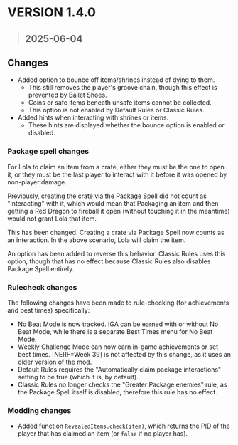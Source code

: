 # **VERSION 1.4.0**
>## **2025-06-04**

## Changes
- Added option to bounce off items/shrines instead of dying to them.
  - This still removes the player's groove chain, though this effect is prevented by Ballet Shoes.
  - Coins or safe items beneath unsafe items cannot be collected.
  - This option is not enabled by Default Rules or Classic Rules.
- Added hints when interacting with shrines or items.
  - These hints are displayed whether the bounce option is enabled or disabled.

### Package spell changes
For Lola to claim an item from a crate, either they must be the one to open it, or they must be the last player to interact with it before it was opened by non-player damage.

Previously, creating the crate via the Package Spell did not count as "interacting" with it, which would mean that Packaging an item and then getting a Red Dragon to fireball it open (without touching it in the meantime) would not grant Lola that item.

This has been changed. Creating a crate via Package Spell now counts as an interaction. In the above scenario, Lola will claim the item.

An option has been added to reverse this behavior. Classic Rules uses this option, though that has no effect because Classic Rules also disables Package Spell entirely.

### Rulecheck changes
The following changes have been made to rule-checking (for achievements and best times) specifically:
- No Beat Mode is now tracked. IGA can be earned with or without No Beat Mode, while there is a separate Best Times menu for No Beat Mode.
- Weekly Challenge Mode can now earn in-game achievements or set best times.
  [NERF=Week 39] is not affected by this change, as it uses an older version of the mod.
- Default Rules requires the "Automatically claim package interactions" setting to be true (which it is, by default).
- Classic Rules no longer checks the "Greater Package enemies" rule, as the Package Spell itself is disabled, therefore this rule has no effect.

### Modding changes
- Added function `RevealedItems.check(item)`, which returns the PID of the player that has claimed an item (or `false` if no player has).
